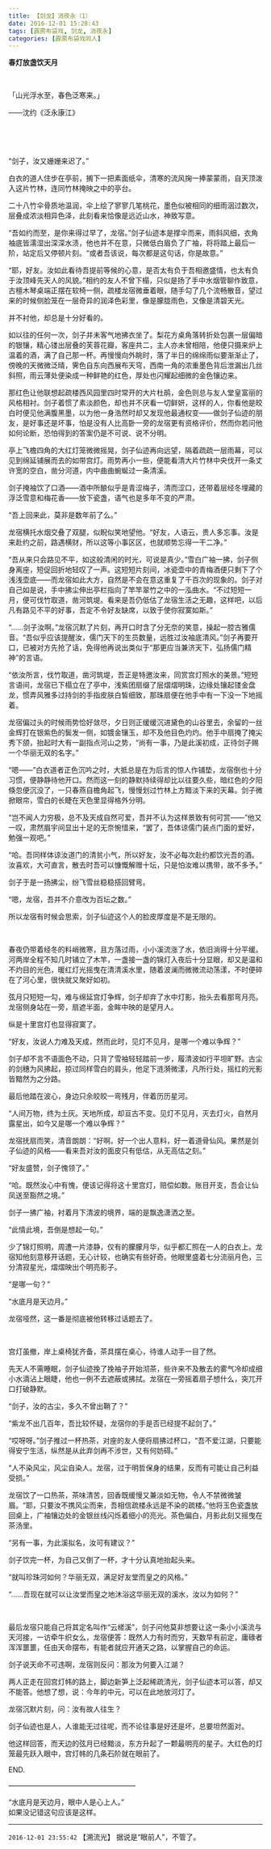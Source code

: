```yaml
---
title: 【剑龙】消夜永（1）
date: 2016-12-01 15:28:43
tags: [霹雳布袋戏, 剑龙, 消夜永]
categories: [霹雳布袋戏同人]
---
```


<p dir="ltr"  ><b>春灯放盏饮天月</b></p> 
<p dir="ltr"  >&nbsp;</p> 
<p dir="ltr"  >「山光浮水至，春色泛寒来。」</p> 
<p dir="ltr"  >——沈约《泛永康江》</p> 
<p dir="ltr"  >&nbsp;</p> 
<p dir="ltr"  >&nbsp;</p> 
<p dir="ltr"  >“剑子，汝又姗姗来迟了。”</p> 
<p dir="ltr"  >白衣的道人住步在亭前，搁下一把素面纸伞，清寒的流风掬一捧蒙蒙雨，自天顶泼入这片竹林，连同竹林掩映之中的亭台。</p> 
<p dir="ltr"  >二十八竹伞骨质地温润，伞上绘了寥寥几笔桃花，墨色似被相同的细雨洇过数次，层叠成浓淡相异色泽，此刻看来恰像是远近山水，神致写意。</p> 
<p dir="ltr"  >“吾如约而至，是你来得过早了，龙宿。”剑子仙迹本是撑伞而来，雨斜风细，衣角袖底皆濡湿出深深水渍，他也并不在意，只微低白眉负了广袖，将将踏上最后一阶，站定后又停顿片刻。“或者吾该说，每次都是这句话，你是故意。”</p> 
<p dir="ltr"  >“耶，好友。汝如此看待吾提前等候的心意，是否太有负于吾相邀盛情，也太有负于汝顶峰先天人的风貌。”相约的友人不曾下榻，只似是扬了手中水烟管聊作致意，古檀木琴桌端正摆在软椅一侧，疏楼龙宿微垂着眼，随手勾了几个流畅散音，望过来的时候侧脸笼在一层奇异的润泽色彩里，像是朦胧雨色，又像是清碧天光。</p> 
<p dir="ltr"  >并不衬他，却总是十分好看的。</p> 
<p dir="ltr"  >如以往的任何一次，剑子并未客气地拂衣坐了。梨花方桌角落转折处包裹一层偏暗的银镶，精心镂出层叠的芙蓉花瓣，客座共二，主人亦未曾相陪，他便只摄来炉上温着的酒，满了自己那一杯。再慢慢向外眺时，落了半日的绵绵雨似要渐渐止了，傍晚的天微微泛晴，霁色自东向西展布天穹，西南一角的浓重墨色背后泄漏出几丝斜照，雨云薄处便染成一种鲜艳的红色，厚处也闪耀起细微的金色镶边来。</p> 
<p dir="ltr"  >那红色让他联想起疏楼西风园里四时常开的大片杜鹃，金色则总与友人堂皇富丽的风格相衬。剑子着惯了素淡颜色，却也并不厌看一切鲜妍，这样的人，你看他是皎白时便见他满腹黑墨，以为他一身浩然时却又发现他最通权变——做剑子仙迹的朋友，是好事还是坏事，怕是没有人比高卧一旁的龙宿更有资格评价，然而你若问他如何论断，恐怕得到的答案仍是不可说、说不分明。</p> 
<p dir="ltr"  >亭上飞檐四角的大红灯笼微微摇晃，剑子仙迹再向远望，隔着疏疏一层雨幕，可以见到绵延铺展而去的如带宫灯。雨势再小一些，便能看清大片竹林中央伐开一条丈许宽的空白，凿分河道，内中曲曲蜿蜒过一条清溪。</p> 
<p dir="ltr"  >剑子掩袖饮了口酒——酒中所酿似乎是青涩梅子，清而涩口，还带着层经冬埋藏的浮泛雪意和梅花香——放下瓷盏，语气也是多年不变的严肃。</p> 
<p dir="ltr"  >“吾上回来此，莫非是数年前了么。”</p> 
<p dir="ltr"  >龙宿横托水烟交叠了双腿，似睨似笑地望他。“好友，人语云，贵人多忘事。汝是来赴约之前，路遇横财，所以这等小事区区，也就顺势忘得一干二净。”</p> 
<p dir="ltr"  >“吾从来只会路见不平，如这般清闲的时光，可说是真少。”雪白广袖一拂，剑子侧身离座，短促回折地轻叹了一声。这短短片刻间，冰瓷壶中的青梅酒便只剩下了个浅浅壶底——而龙宿如此大方，自然是不会在意这重复了千百次的现象的。剑子对自己如是说，手中拂尘伸出亭栏指向了竿竿翠竹之中的一泓曲水。“不过短短一月，便可伐竹取道，凿河筑堤。看来是吾仍低估了龙宿生活之无趣，这样吧，以后凡有路见不平的好事，吾定不令好友缺席，以致于使你寂寞如斯。”</p> 
<p dir="ltr"  >“……剑子汝啊。”龙宿沉默了片刻，再开口时含了分无奈的笑意，操起一腔古雅儒音。“吾似乎应该提醒汝，儒门天下的生员数量，远胜过汝袖底清风。”剑子再要开口，已被对方先抢了话，免得他再说出类似于“那更应当兼济天下，弘扬儒门精神”的言语。</p> 
<p dir="ltr"  >“依汝所言，伐竹取道，凿河筑堤，吾正是特邀汝来，同赏宫灯照水的美景。”短短言语间，龙宿已下榻立在了亭中，浅紫团扇缀了层熠熠明珠，边缘处镶起镂金盘龙，惯弄风雅多过持剑的手指皮肤白皙细致，那珠扇便在他手中有一下没一下地摇着。</p> 
<p dir="ltr"  >龙宿偏过头的时候雨势恰好敛尽，夕日则正缓缓沉进黛色的山谷里去，余留的一丝金辉打在银紫色的鬓发一侧，如镀金镶玉，却不及他目色灼灼。他手中扇掩了掩尖秀下颌，抬起时大有一副指点河山之势，“尚有一事，乃是此溪初成，正待剑子赐一个华丽无双的名字。”</p> 
<p dir="ltr"  >“嗯——”白衣道者正色沉吟之时，大抵总是在为后言的惊人作铺垫，龙宿倒也十分习惯，便静静待他开口。然而这一刻的静默持续得却比以往要久些，暗红色的夕阳倏忽便沉没了，一只春燕自檐角起飞，慢慢划过竹林上方黯淡下来的天幕。剑子微掀眼帘，雪白的长睫在天色里显得格外分明。</p> 
<p dir="ltr"  >“岂不闻人力穷极，总不及天成自然可爱，吾并不认为这样景致有何可赏——”他又一叹，肃然眉宇间显出十足的无奈惋惜来，“罢了，吾体谅儒门装点门面的爱好，勉强一观吧。”</p> 
<p dir="ltr"  >“哈。吾同样体谅汝道门的清贫小气，所以好友，汝不必每次赴约都饮光吾的酒。汝喜欢，大可直言，散去时吾可以慷慨解赠十坛，只是怕汝难以携带，故不多予。”</p> 
<p dir="ltr"  >剑子于是一扬拂尘，纷飞雪丝稳稳搭回臂弯。</p> 
<p dir="ltr"  >“嗯，龙宿，吾并不介意改为百坛之数。”</p> 
<p dir="ltr"  >所以龙宿有时候会思索，剑子仙迹这个人的脸皮厚度是不是无限的。</p> 
<p dir="ltr"  >&nbsp;</p> 
<p dir="ltr"  >春夜仍带着经冬的料峭微寒，且方落过雨，小小溪流涨了水，依旧淌得十分平缓。河两岸全程不知几时铺立了木竿，一盏接一盏的锦灯入夜后十分显眼，却又是温和不灼目的光色，暖红灯光摇曳在清清溪水里，随着波澜而微微流动荡漾，不时便碎在了河心里，很快就又聚好如初。</p> 
<p dir="ltr"  >弦月只短短一勾，难与绵延宫灯争辉，剑子却弃了水中灯影，抬头去看那弯月亮。龙宿侧身站在一旁，扇遮半面，金眸中映的是望月人。</p> 
<p dir="ltr"  >纵是十里宫灯也显得寂寞了。</p> 
<p dir="ltr"  >“好友，汝说人力难及天成，然而此时，见灯不见月，是哪一个难以争辉？”</p> 
<p dir="ltr"  >剑子却不言不语面色不动，只背了雪袖轻轻踏前一步，履清波如行平坦旷野。古尘的剑穗为风拂起，掠过同样雪白的肩头，他足下涟漪微漾，凡所行处，摇红的光影皆黯然为之分路。</p> 
<p dir="ltr"  >最后他踏在波心，身边只余皎皎一弯残月，伴着历历星河。</p> 
<p dir="ltr"  >“人间万物，终为土灰。天地所成，却亘古不变。见灯不见月，灭去灯火，自然月露星出，如今又是哪一个难以争辉？”</p> 
<p dir="ltr"  >龙宿抚扇而笑，清音朗朗：“好啊。好一个出人意料，好一着道骨仙风。果然是剑子仙迹的风格——看来吾对汝的面皮只有低估，从无高估之刻。”</p> 
<p dir="ltr"  >“好友盛赞，剑子愧领了。”</p> 
<p dir="ltr"  >“哈。既然汝心中有愧，便该记得将这十里宫灯，赔偿如数。账目开支，吾会让仙凤送至豁然之境。”</p> 
<p dir="ltr"  >剑子一拂广袖，衬着月下清波的境界，端的是飘逸潇洒之至。</p> 
<p dir="ltr"  >“此情此境，吾倒是想起一句。”</p> 
<p dir="ltr"  >少了锦灯照明，周遭一片漆静，仅有的朦朦月华，似乎都汇照在一人的白衣上。龙宿知他刻意移开话题，无心计较，也确实有些好奇。他眼里盛着七分流丽月色，三分清寂星光，熠熠映出个明亮影子。</p> 
<p dir="ltr"  >“是哪一句？”</p> 
<p dir="ltr"  >“水底月是天边月。”</p> 
<p dir="ltr"  >龙宿哑然，这一番是彻底被他转移过话题去了。</p> 
<p dir="ltr"  >&nbsp;</p> 
<p dir="ltr"  >宫灯虽撤，岸上桌椅犹齐备，茶具摆在桌心，待谁人动手一目了然。</p> 
<p dir="ltr"  >先天人不需睡眠，剑子仙迹挽了挽袖子开始沏茶，些许来不及散去的雾气冷却成细小水滴沾上眼睫，他也一例不去遮蔽或拂拭。龙宿在一旁摇着扇子想什么，突兀开口打破静默。</p> 
<p dir="ltr"  >“剑子，汝的古尘，多久不曾出鞘了？”</p> 
<p dir="ltr"  >“紫龙不出几百年，吾比较怀疑，龙宿你的手是否已经提不起剑了。”</p> 
<p dir="ltr"  >“哎呀呀。”剑子推过一杯热茶，对座的友人便将扇拂过杯口，“吾不爱江湖，只要能得安宁生活，纵然是从此弃剑再不涉世，又有何妨碍。”</p> 
<p dir="ltr"  >“人不染风尘，风尘自染人。龙宿，过于明哲保身的结果，反而有可能让自己利益受损。”</p> 
<p dir="ltr"  >龙宿饮了一口热茶，茶味清苦，回香既缓慢又兼淡如无物，令人不禁微微皱眉。“耶，只要汝不携风尘而来，吾相信疏楼永远是不染的疏楼。”他将玉色瓷盏放回桌上，广袖镶边处的金银丝线闪烁着细小的亮光。茶色偏白，月影此刻又摇曳在茶汤里。</p> 
<p dir="ltr"  >“另有一事，为此溪拟名，汝可有建议？”</p> 
<p dir="ltr"  >剑子饮完一杯，为自己又倒了一杯，才十分认真地抬起头来。</p> 
<p dir="ltr"  >“就叫珍珠河如何？华丽无双，满足好友堂而皇之的风格。”</p> 
<p dir="ltr"  >“……吾现在就可以让汝堂而皇之地沐浴这华丽无双的溪水，汝以为如何？”</p> 
<p dir="ltr"  >&nbsp;</p> 
<p dir="ltr"  >最后龙宿只能自己将其定名叫作“云槎溪”，剑子问他莫非想要让这一条小小溪流与天河接，一访牵牛织女么，龙宿便答：既然人力有时而穷，天数早有前定，庸碌者浑浑噩噩，任由天命摆布，有能者就应开通天之路，以掌握自己的命运。</p> 
<p dir="ltr"  >剑子说天命不可违啊，龙宿则反问：那汝为何要入江湖？</p> 
<p dir="ltr"  >两人正走在回宫灯帏的路上，脚边新笋上泛起稀疏清光，剑子仙迹本可以答，却又不能答。他想了想，说：今年的中元，可以在此地放河灯了。</p> 
<p dir="ltr"  >龙宿沉默片刻，问：汝有故人往生？</p> 
<p dir="ltr"  >剑子仙迹也是人，人谁能无过往呢，而不论往事是好还是坏，总要坦然面对。</p> 
<p dir="ltr"  >他这样回答，而天边的弦月已经黯淡，东方升起了一颗最明亮的星子。大红色的灯笼最先跃入眼中，宫灯帏的几条石阶就在眼前了。</p> 
<p dir="ltr"  >END.</p> 
<p dir="ltr"  >——————————————————</p> 
<p dir="ltr"  >“水底月是天边月，眼中人是心上人。”<br /> 如果没记错这句应该是这样。</p>

<!-- more -->

---

`2016-12-01 23:55:42` 【溯流光】 据说是“眼前人”，不管了。
